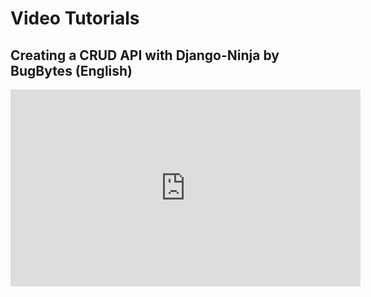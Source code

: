 # Video Tutorials

## Creating a CRUD API with Django-Ninja by BugBytes (English)
<iframe width="560" height="315" src="https://www.youtube.com/embed/nC2kQylku0w" title="YouTube video player" frameborder="0" allow="accelerometer; autoplay; clipboard-write; encrypted-media; gyroscope; picture-in-picture" allowfullscreen></iframe>

